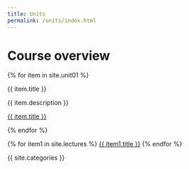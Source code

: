 ```yaml
---
title: Units
permalink: /units/index.html 
---
```


# Course overview

{% for item in site.unit01 %}
  <p>{{ item.title }}</p>
  <p>{{ item.description }}</p>
  <p><a href="{{ item.url | prepend: site.baseurl}}">{{ item.title }}</a></p>
{% endfor %}


{% for item1 in site.lectures %}
<a href="{{ item1.url | prepend: site.baseurl}}">{{ item1.title }}</a>
{% endfor %}

{{ site.categories }}
